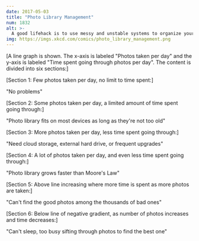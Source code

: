 ```yaml
---
date: 2017-05-03
title: "Photo Library Management"
num: 1832
alt: >-
  A good lifehack is to use messy and unstable systems to organize your photos. That way, every five years or so it becomes obsolete and/or collapses, and you have to open it up and pick only your favorite pictures to salvage.
img: https://imgs.xkcd.com/comics/photo_library_management.png
---
```

[A line graph is shown. The x-axis is labeled "Photos taken per day" and the y-axis is labeled "Time spent going through photos per day". The content is divided into six sections:]

[Section 1: Few photos taken per day, no limit to time spent:]

"No problems"

[Section 2: Some photos taken per day, a limited amount of time spent going through:]

"Photo library fits on most devices as long as they're not too old"

[Section 3: More photos taken per day, less time spent going through:]

"Need cloud storage, external hard drive, or frequent upgrades"

[Section 4: A lot of photos taken per day, and even less time spent going through:]

"Photo library grows faster than Moore's Law"

[Section 5: Above line increasing where more time is spent as more photos are taken:]

"Can't find the good photos among the thousands of bad ones"

[Section 6: Below line of negative gradient, as number of photos increases and time decreases:]

"Can't sleep, too busy sifting through photos to find the best one"